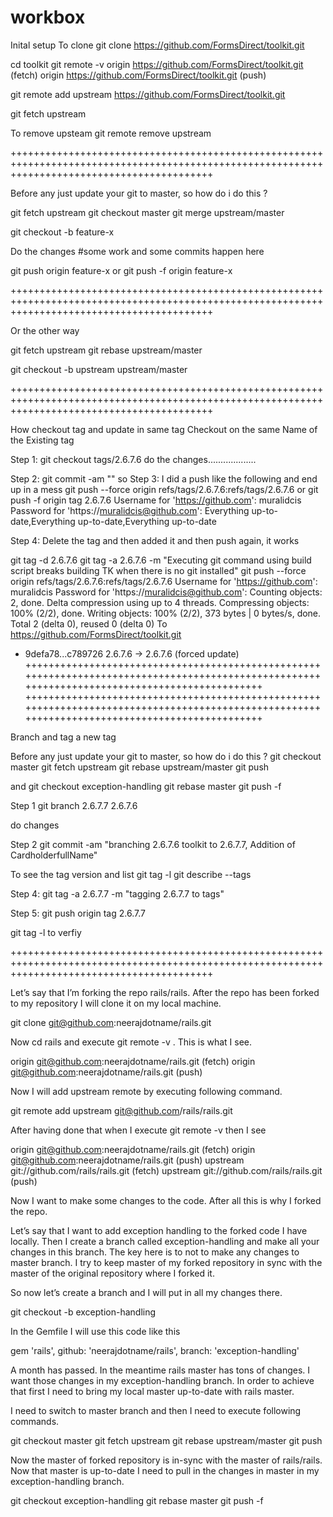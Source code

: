 # workbox
Inital setup
To clone
git clone https://github.com/FormsDirect/toolkit.git

cd toolkit
git remote -v
origin	https://github.com/FormsDirect/toolkit.git (fetch)
origin	https://github.com/FormsDirect/toolkit.git (push)


git remote add upstream https://github.com/FormsDirect/toolkit.git

git fetch upstream

To remove upsteam
git remote remove upstream


+++++++++++++++++++++++++++++++++++++++++++++++++++++++++++++++++++++++++++++++++++++++++++++++++++++++++++++++++++++++++++++++++++++++++++++++


Before any just update your git to master, so how do i do this ?

git fetch upstream
git checkout master
git merge upstream/master

git checkout -b feature-x

Do the changes 
#some work and some commits happen here

git push origin feature-x
or 
git push -f origin feature-x

+++++++++++++++++++++++++++++++++++++++++++++++++++++++++++++++++++++++++++++++++++++++++++++++++++++++++++++++++++++++++++++++++++++++++++++++


Or the other way 

git fetch upstream
git rebase upstream/master

git checkout -b upstream upstream/master

+++++++++++++++++++++++++++++++++++++++++++++++++++++++++++++++++++++++++++++++++++++++++++++++++++++++++++++++++++++++++++++++++++++++++++++++

How checkout tag and update in same tag 
Checkout on the same Name of the Existing tag 

Step 1:
git checkout tags/2.6.7.6
  do the changes...................

Step 2:
git commit -am ""
so
Step 3: 
I did a push like the following and end up in a mess 
git push --force origin refs/tags/2.6.7.6:refs/tags/2.6.7.6 or git push -f origin tag 2.6.7.6
Username for 'https://github.com': muralidcis
Password for 'https://muralidcis@github.com': 
Everything up-to-date,Everything up-to-date,Everything up-to-date

Step 4:
Delete the tag and then added it and then push again, it works 

git tag -d 2.6.7.6
git tag -a 2.6.7.6 -m "Executing git command using build script breaks building TK when there is no git installed"
git push --force origin refs/tags/2.6.7.6:refs/tags/2.6.7.6
Username for 'https://github.com': muralidcis
Password for 'https://muralidcis@github.com': 
Counting objects: 2, done.
Delta compression using up to 4 threads.
Compressing objects: 100% (2/2), done.
Writing objects: 100% (2/2), 373 bytes | 0 bytes/s, done.
Total 2 (delta 0), reused 0 (delta 0)
To https://github.com/FormsDirect/toolkit.git
 + 9defa78...c789726 2.6.7.6 -> 2.6.7.6 (forced update)
+++++++++++++++++++++++++++++++++++++++++++++++++++++++++++++++++++++++++++++++++++++++++++++++++++++++++++++++++++++++++++++++++++++++++++++++
+++++++++++++++++++++++++++++++++++++++++++++++++++++++++++++++++++++++++++++++++++++++++++++++++++++++++++++++++++++++++++++++++++++++++++++++


Branch and tag a new tag 

Before any just update your git to master, so how do i do this ?
git checkout master
git fetch upstream
git rebase upstream/master
git push


and 
git checkout exception-handling
git rebase master
git push -f


Step 1
git branch 2.6.7.7 2.6.7.6

do changes 

Step 2 
git commit -am "branching 2.6.7.6 toolkit to 2.6.7.7,  Addition of CardholderfullName"


To see the tag version and list 
git tag -l
git describe --tags

Step 4:
git tag -a 2.6.7.7 -m "tagging 2.6.7.7 to tags"

Step 5:
git push origin tag 2.6.7.7

git tag -l to verfiy 

+++++++++++++++++++++++++++++++++++++++++++++++++++++++++++++++++++++++++++++++++++++++++++++++++++++++++++++++++++++++++++++++++++++++++++++++





Let’s say that I’m forking the repo rails/rails. After the repo has been forked to my repository I will clone it on my local machine.

git clone git@github.com:neerajdotname/rails.git

Now cd rails and execute git remote -v . This is what I see.

origin git@github.com:neerajdotname/rails.git (fetch)
origin git@github.com:neerajdotname/rails.git (push)

Now I will add upstream remote by executing following command.

git remote add upstream git@github.com/rails/rails.git

After having done that when I execute git remote -v then I see

origin git@github.com:neerajdotname/rails.git (fetch)
origin git@github.com:neerajdotname/rails.git (push)
upstream git://github.com/rails/rails.git (fetch)
upstream git://github.com/rails/rails.git (push)

Now I want to make some changes to the code. After all this is why I forked the repo.

Let’s say that I want to add exception handling to the forked code I have locally. Then I create a branch called exception-handling and make all your changes in this branch. The key here is to not to make any changes to master branch. I try to keep master of my forked repository in sync with the master of the original repository where I forked it.

So now let’s create a branch and I will put in all my changes there.

git checkout -b exception-handling

In the Gemfile I will use this code like this

gem 'rails', github: 'neerajdotname/rails', branch: 'exception-handling'

A month has passed. In the meantime rails master has tons of changes. I want those changes in my exception-handling branch. In order to achieve that first I need to bring my local master up-to-date with rails master.

I need to switch to master branch and then I need to execute following commands.

git checkout master
git fetch upstream
git rebase upstream/master
git push

Now the master of forked repository is in-sync with the master of rails/rails. Now that master is up-to-date I need to pull in the changes in master in my exception-handling branch.

git checkout exception-handling
git rebase master
git push -f








